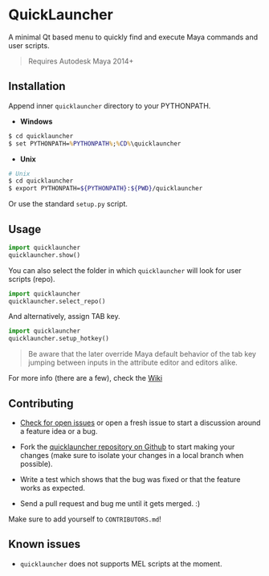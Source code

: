 QuickLauncher
=============

A minimal Qt based menu to quickly find and execute Maya commands and user scripts.

> Requires Autodesk Maya 2014+


## Installation

Append inner `quicklauncher` directory to your PYTHONPATH.

- **Windows**

```bat
$ cd quicklauncher
$ set PYTHONPATH=%PYTHONPATH%;%CD%\quicklauncher
```

- **Unix**

```bash
# Unix
$ cd quicklauncher
$ export PYTHONPATH=${PYTHONPATH}:${PWD}/quicklauncher
```

Or use the standard `setup.py` script.


## Usage

```python
import quicklauncher
quicklauncher.show()
```

You can also select the folder in which `quicklauncher` will look for user scripts (repo).

```python
import quicklauncher
quicklauncher.select_repo()
```

And alternatively, assign TAB key.

```python
import quicklauncher
quicklauncher.setup_hotkey()
```

> Be aware that the later override Maya default behavior of the tab key jumping between inputs in the
> attribute editor and editors alike.


For more info (there are a few), check the [Wiki][]

[Wiki]: https://github.com/csaez/quicklauncher/wiki


## Contributing

- [Check for open issues](https://github.com/csaez/quicklauncher/issues) or open a fresh issue to
  start a discussion around a feature idea or a bug.

- Fork the [quicklauncher repository on Github](https://github.com/csaez/quicklauncher) to start
  making your changes (make sure to isolate your changes in a local branch when possible).

- Write a test which shows that the bug was fixed or that the feature works as expected.

- Send a pull request and bug me until it gets merged. :)


Make sure to add yourself to `CONTRIBUTORS.md`!


## Known issues

- `quicklauncher` does not supports MEL scripts at the moment.
